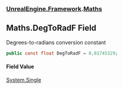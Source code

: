 ### [UnrealEngine.Framework](./UnrealEngine-Framework.md 'UnrealEngine.Framework').[Maths](./Maths.md 'UnrealEngine.Framework.Maths')
## Maths.DegToRadF Field
Degrees-to-radians conversion constant  
```csharp
public const float DegToRadF = 0,01745329;
```
#### Field Value
[System.Single](https://docs.microsoft.com/en-us/dotnet/api/System.Single 'System.Single')  
